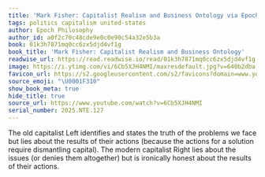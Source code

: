 ```yaml
---
title: 'Mark Fisher: Capitalist Realism and Business Ontology via Epoch Philosophy'
tags: politics capitalism united-states
author: Epoch Philosophy
author_id: a0f2c70c48cde9e0c0e90c54a32e5b3a
book: 01k3h7871mq0cc6zx5djd4vf1g
book_title: 'Mark Fisher: Capitalist Realism and Business Ontology'
readwise_url: https://read.readwise.io/read/01k3h7871mq0cc6zx5djd4vf1g
image: https://i.ytimg.com/vi/6Cb5XJH4NMI/maxresdefault.jpg?v=640b2dba
favicon_url: https://s2.googleusercontent.com/s2/favicons?domain=www.youtube.com
source_emoji: "\U0001F310"
show_book_meta: true
hide_title: true
source_url: https://www.youtube.com/watch?v=6Cb5XJH4NMI
serial_number: 2025.NTE.127
---
```

The old capitalist Left identifies and states the truth of the problems we face but lies about the results of their actions (because the actions for a solution require dismantling capital). The modern capitalist Right lies about the issues (or denies them altogether) but is ironically honest about the results of their actions. 